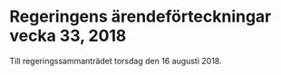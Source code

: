# Regeringens ärendeförteckningar vecka 33, 2018

Till regeringssammanträdet torsdag den 16 augusti 2018\.
